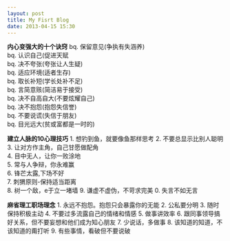 ```yaml
---
layout: post
title: My Fisrt Blog
date: 2013-04-15 15:30
---
```


**内心变强大的十个诀窍**
bq. 保留意见(争执有失涵养)		
bq. 认识自己(促进天赋			    
bq. 决不夸张(夸张让人生疑)		
bq. 适应环境(适者生存)			
bq. 取长补短(学长处补不足)		
bq. 言简意赅(简洁易于接受)		
bq. 决不自高自大(不要炫耀自己)	
bq. 决不抱怨(抱怨失信誉)			
bq. 不要说谎(失信于朋友)			
bq. 目光远大(贫或富都是一时的)

<!--break-->

**建立人脉的10心理技巧**	
    1. 想钓到鱼，就要像鱼那样思考
    2. 不要总显示比别人聪明	
    3. 让对方作主角，自己甘愿做配角		
    4. 目中无人，让你一败涂地		
    5. 常与人争辩，你永难赢		
    6. 锋芒太露,下场不好		
    7. 刺猬原则-保持适当距离	
    8. 树一个敌，e于立一堵墙
    9. 谦虚不虚伪，不苛求完美
    0. 失言不如无言

**麻省理工职场理念**
    1. 永远不抱怨。抱怨只会暴露你的无能
    2. 公私要分明
    3. 随时保持积极主动
    4. 不要过多流露自己的情绪和情感
    5. 做事讲效率
    6. 跟同事领导搞好关系，但不要妄想和他们成为知心朋友
    7. 少说话，多做事
    8. 该知道的知道，不该知道的甭打听
    9. 有些事情，看破但不要说破
